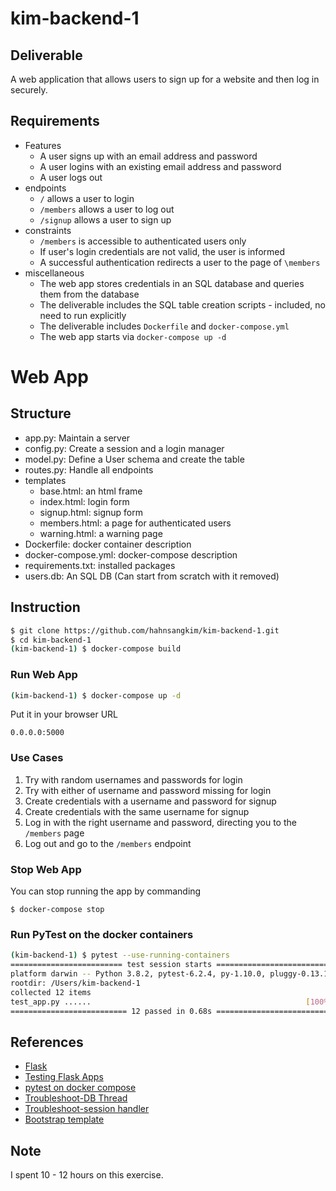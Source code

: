 # kim-backend-1
## Deliverable
A web application that allows users to sign up for a website and then log in securely.
## Requirements
* Features
    * A user signs up with an email address and password
    * A user logins with an existing email address and password
    * A user logs out
* endpoints
    * `/` allows a user to login
    * `/members` allows a user to log out
    * `/signup` allows a user to sign up
* constraints
    * `/members` is accessible to authenticated users only
    * If user's login credentials are not valid, the user is informed
    * A successful authentication redirects a user to the page of `\members`
* miscellaneous
    * The web app stores credentials in an SQL database and queries them from the database
    * The deliverable includes the SQL table creation scripts - included, no need to run explicitly
    * The deliverable includes `Dockerfile` and `docker-compose.yml`
    * The web app starts via `docker-compose up -d`

# Web App
## Structure
- app.py: Maintain a server
- config.py: Create a session and a login manager
- model.py: Define a User schema and create the table
- routes.py: Handle all endpoints
- templates
    - base.html: an html frame
    - index.html: login form
    - signup.html: signup form
    - members.html: a page for authenticated users
    - warning.html: a warning page
- Dockerfile: docker container description
- docker-compose.yml: docker-compose description
- requirements.txt: installed packages
- users.db: An SQL DB (Can start from scratch with it removed)

## Instruction
```bash
$ git clone https://github.com/hahnsangkim/kim-backend-1.git
$ cd kim-backend-1
(kim-backend-1) $ docker-compose build
```

### Run Web App
```bash
(kim-backend-1) $ docker-compose up -d
```

Put it in your browser URL
```
0.0.0.0:5000
```

### Use Cases
1. Try with random usernames and passwords for login
2. Try with either of username and password missing for login
3. Create credentials with a username and password for signup
4. Create credentials with the same username for signup
5. Log in with the right username and password, directing you to the `/members` page
6. Log out and go to the `/members` endpoint

### Stop Web App
You can stop running the app by commanding
```
$ docker-compose stop
```


### Run PyTest on the docker containers
```bash
(kim-backend-1) $ pytest --use-running-containers
========================= test session starts =========================
platform darwin -- Python 3.8.2, pytest-6.2.4, py-1.10.0, pluggy-0.13.1
rootdir: /Users/kim-backend-1
collected 12 items
test_app.py ......                                                [100%]
========================== 12 passed in 0.68s ==========================
```
## References
- [Flask](https://flask.palletsprojects.com/en/2.0.x/quickstart/)
- [Testing Flask Apps](https://flask.palletsprojects.com/en/1.1.x/testing/)
- [pytest on docker compose](https://github.com/pytest-docker-compose/pytest-docker-compose)
- [Troubleshoot-DB Thread](https://stackoverflow.com/questions/48218065/programmingerror-sqlite-objects-created-in-a-thread-can-only-be-used-in-that-sa) 
- [Troubleshoot-session handler](https://docs.sqlalchemy.org/en/13/faq/sessions.html#this-session-s-transaction-has-been-rolled-back-due-to-a-previous-exception-during-flush-or-similar)
- [Bootstrap template](https://getbootstrap.com/docs/5.0/getting-started/introduction/)

## Note
I spent 10 - 12 hours on this exercise.